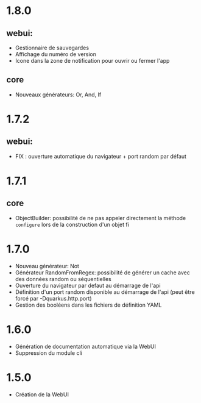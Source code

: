 # 1.8.0

## webui:

- Gestionnaire de sauvegardes
- Affichage du numéro de version
- Icone dans la zone de notification pour ouvrir ou fermer l'app

## core

- Nouveaux générateurs: Or, And, If

# 1.7.2

## webui:

- FIX : ouverture automatique du navigateur + port random par défaut

# 1.7.1

## core

- ObjectBuilder: possibilité de ne pas appeler directement la méthode `configure` lors de la construction d'un objet fi

# 1.7.0

- Nouveau générateur: Not
- Générateur RandomFromRegex: possibilité de générer un cache avec des données random ou séquentielles
- Ouverture du navigateur par defaut au démarrage de l'api
- Définition d'un port random disponible au démarrage de l'api (peut être forcé par -Dquarkus.http.port)
- Gestion des booléens dans les fichiers de définition YAML

# 1.6.0

- Génération de documentation automatique via la WebUI
- Suppression du module cli

# 1.5.0

* Création de la WebUI 
